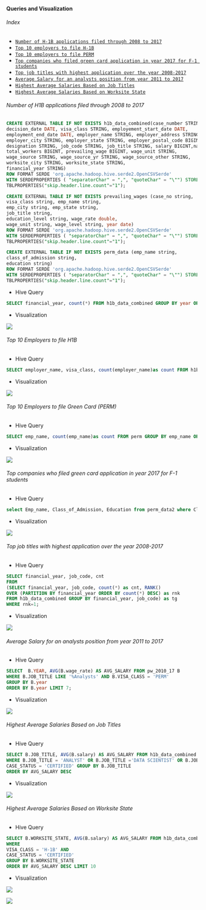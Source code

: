 #### Queries and Visualization

###### Index

- [``Number of H-1B applications filed through 2008 to 2017``](#number-of-h1b-applications-filed-through-2008-to-2017)
- [``Top 10 employers to file H-1B``](#top-10-employers-to-file-h1b)
- [``Top 10 employers to file PERM``](#top-10-employers-to-file-green-card-perm)
- [``Top companies who filed green card application in year 2017 for F-1 students``](#top-companies-who-filed-green-card-application-in-year-2017-for-f-1-students)
- [``Top job titles with highest application over the year 2008-2017``](#top-job-titles-with-highest-application-over-the-year-2008-2017)
- [``Average Salary for an analysts position from year 2011 to 2017``](#average-salary-for-an-analysts-position-from-year-2011-to-2017)
- [``Highest Average Salaries Based on Job Titles``](#highest-average-salaries-based-on-job-titles)
- [``Highest Average Salaries Based on Worksite State``](#highest-average-salaries-based-on-worksite-state)

###### Number of H1B applications filed through 2008 to 2017

```sql
CREATE EXTERNAL TABLE IF NOT EXISTS h1b_data_combined(case_number STRING, case_status STRING, case_submitted_date DATE,
decision_date DATE, visa_class STRING, employement_start_date DATE, 
employment_end_date DATE, employer_name STRING, employer_address STRING, 
employer_city STRING, employer_state STRING, employer_postal_code BIGINT, 
designation STRING, job_code STRING, job_title STRING, salary BIGINT,naics_code BIGINT, 
total_workers BIGINT, prevailing_wage BIGINT, wage_unit STRING, 
wage_source STRING, wage_source_yr STRING, wage_source_other STRING, 
worksite_city STRING, worksite_state STRING,
financial_year STRING)
ROW FORMAT SERDE 'org.apache.hadoop.hive.serde2.OpenCSVSerde' 
WITH SERDEPROPERTIES ( "separatorChar" = ",", "quoteChar" = "\"") STORED AS TEXTFILE
TBLPROPERTIES("skip.header.line.count"="1");
```

```sql
CREATE EXTERNAL TABLE IF NOT EXISTS prevailing_wages (case_no string,
visa_class string, emp_name string,
emp_city string, emp_state string,
job_title string,
education_level string, wage_rate double,
wage_unit string, wage_level string, year date)
ROW FORMAT SERDE 'org.apache.hadoop.hive.serde2.OpenCSVSerde'
WITH SERDEPROPERTIES ( "separatorChar" = ",", "quoteChar" = "\"") STORED AS TEXTFILE
TBLPROPERTIES("skip.header.line.count"="1");
```

```sql
CREATE EXTERNAL TABLE IF NOT EXISTS perm_data (emp_name string, 
class_of_admission string, 
education string) 
ROW FORMAT SERDE 'org.apache.hadoop.hive.serde2.OpenCSVSerde'
WITH SERDEPROPERTIES ( "separatorChar" = ",", "quoteChar" = "\"") STORED AS TEXTFILE
TBLPROPERTIES("skip.header.line.count"="1");
```

- Hive Query

 ```sql
 SELECT financial_year, count(*) FROM h1b_data_combined GROUP BY year ORDER BY year;
 ```
 
- Visualization

![](images/1.png)

###### Top 10 Employers to file H1B

- Hive Query

```sql
SELECT employer_name, visa_class, count(employer_name)as count FROM h1b_data_combined WHERE visa_class = 'H-1B' GROUP BY employer_name, visa_class ORDER BY count desc limit 10;
```

- Visualization

![](images/2.png)

###### Top 10 Employers to file Green Card (PERM)

- Hive Query

```sql
SELECT emp_name, count(emp_name)as count FROM perm GROUP BY emp_name ORDER BY count desc limit 10;
```

- Visualization

![](images/3.png)

###### Top companies who filed green card application in year 2017 for F-1 students

- Hive Query

```sql
select Emp_name, Class_of_Admission, Education from perm_data2 where Class_of_Admission = 'F-1';
```

- Visualization

![](images/4.png)

###### Top job titles with highest application over the year 2008-2017

- Hive Query

```sql
SELECT financial_year, job_code, cnt 
FROM 	
(SELECT financial_year, job_code, count(*) as cnt, RANK() 
OVER (PARTITION BY financial_year ORDER BY count(*) DESC) as rnk 
FROM h1b_data_combined GROUP BY financial_year, job_code) as tg 
WHERE rnk=1;
```

- Visualization

![](images/5.png)

###### Average Salary for an analysts position from year 2011 to 2017

- Hive Query

```sql
SELECT  B.YEAR, AVG(B.wage_rate) AS AVG_SALARY FROM pw_2010_17 B
WHERE B.JOB_TITLE LIKE '%Analysts' AND B.VISA_CLASS = 'PERM' 
GROUP BY B.year 
ORDER BY B.year LIMIT 7;
```

- Visualization

![](images/8.png)

###### Highest Average Salaries Based on Job Titles 

- Hive Query

```sql
SELECT B.JOB_TITLE, AVG(B.salary) AS AVG_SALARY FROM h1b_data_combined B
WHERE B.JOB_TITLE = 'ANALYST' OR B.JOB_TITLE ='DATA SCIENTIST' OR B.JOB_TITLE ='DATA ENGINEER' OR B.JOB_TITLE ='CONSULTANT' AND VISA_CLASS = 'H-1B' AND 
CASE_STATUS = 'CERTIFIED' GROUP BY B.JOB_TITLE
ORDER BY AVG_SALARY DESC 
```

- Visualization

![](images/6.png)

###### Highest Average Salaries Based on Worksite State

- Hive Query

```sql
SELECT B.WORKSITE_STATE, AVG(B.salary) AS AVG_SALARY FROM h1b_data_combined B
WHERE
VISA_CLASS = 'H-1B' AND 
CASE_STATUS = 'CERTIFIED'
GROUP BY B.WORKSITE_STATE
ORDER BY AVG_SALARY DESC LIMIT 10
```

- Visualization

![](images/7.png)

[![](images/thumb.png)](https://www.youtube.com/watch?v=iy3yLLoTTfg?rel=0 "Highest Average Salaries Based on Worksite State")
